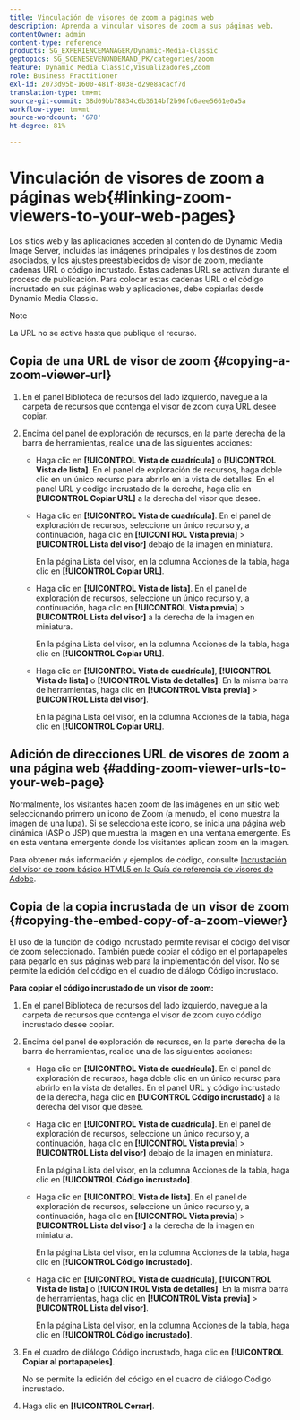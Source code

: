 ```yaml
---
title: Vinculación de visores de zoom a páginas web
description: Aprenda a vincular visores de zoom a sus páginas web.
contentOwner: admin
content-type: reference
products: SG_EXPERIENCEMANAGER/Dynamic-Media-Classic
geptopics: SG_SCENESEVENONDEMAND_PK/categories/zoom
feature: Dynamic Media Classic,Visualizadores,Zoom
role: Business Practitioner
exl-id: 2073d95b-1600-481f-8038-d29e8acacf7d
translation-type: tm+mt
source-git-commit: 38d09bb78834c6b3614bf2b96fd6aee5661e0a5a
workflow-type: tm+mt
source-wordcount: '678'
ht-degree: 81%

---
```


# Vinculación de visores de zoom a páginas web{#linking-zoom-viewers-to-your-web-pages}

Los sitios web y las aplicaciones acceden al contenido de Dynamic Media Image Server, incluidas las imágenes principales y los destinos de zoom asociados, y los ajustes preestablecidos de visor de zoom, mediante cadenas URL o código incrustado. Estas cadenas URL se activan durante el proceso de publicación. Para colocar estas cadenas URL o el código incrustado en sus páginas web y aplicaciones, debe copiarlas desde Dynamic Media Classic.

>[!NOTE]
>
>La URL no se activa hasta que publique el recurso.

## Copia de una URL de visor de zoom  {#copying-a-zoom-viewer-url}

1. En el panel Biblioteca de recursos del lado izquierdo, navegue a la carpeta de recursos que contenga el visor de zoom cuya URL desee copiar.
1. Encima del panel de exploración de recursos, en la parte derecha de la barra de herramientas, realice una de las siguientes acciones:

   * Haga clic en **[!UICONTROL Vista de cuadrícula]** o **[!UICONTROL Vista de lista]**. En el panel de exploración de recursos, haga doble clic en un único recurso para abrirlo en la vista de detalles. En el panel URL y código incrustado de la derecha, haga clic en **[!UICONTROL Copiar URL]** a la derecha del visor que desee.
   * Haga clic en **[!UICONTROL Vista de cuadrícula]**. En el panel de exploración de recursos, seleccione un único recurso y, a continuación, haga clic en **[!UICONTROL Vista previa]** > **[!UICONTROL Lista del visor]** debajo de la imagen en miniatura.

      En la página Lista del visor, en la columna Acciones de la tabla, haga clic en **[!UICONTROL Copiar URL]**.

   * Haga clic en **[!UICONTROL Vista de lista]**. En el panel de exploración de recursos, seleccione un único recurso y, a continuación, haga clic en **[!UICONTROL Vista previa]** > **[!UICONTROL Lista del visor]** a la derecha de la imagen en miniatura.

      En la página Lista del visor, en la columna Acciones de la tabla, haga clic en **[!UICONTROL Copiar URL]**.

   * Haga clic en **[!UICONTROL Vista de cuadrícula]**, **[!UICONTROL Vista de lista]** o **[!UICONTROL Vista de detalles]**. En la misma barra de herramientas, haga clic en **[!UICONTROL Vista previa]** > **[!UICONTROL Lista del visor]**.

      En la página Lista del visor, en la columna Acciones de la tabla, haga clic en **[!UICONTROL Copiar URL]**.

## Adición de direcciones URL de visores de zoom a una página web  {#adding-zoom-viewer-urls-to-your-web-page}

Normalmente, los visitantes hacen zoom de las imágenes en un sitio web seleccionando primero un icono de Zoom (a menudo, el icono muestra la imagen de una lupa). Si se selecciona este icono, se inicia una página web dinámica (ASP o JSP) que muestra la imagen en una ventana emergente. Es en esta ventana emergente donde los visitantes aplican zoom en la imagen.

Para obtener más información y ejemplos de código, consulte [Incrustación del visor de zoom básico HTML5 en la Guía de referencia de visores de Adobe](https://experienceleague.adobe.com/docs/dynamic-media-developer-resources/library/viewers-aem-assets-dmc/basic-zoom/c-html5-20-basic-zoom-viewer-about.html#section-e1c3106f5b3e445d9b95be337c2f94e2).

## Copia de la copia incrustada de un visor de zoom {#copying-the-embed-copy-of-a-zoom-viewer}

El uso de la función de código incrustado permite revisar el código del visor de zoom seleccionado. También puede copiar el código en el portapapeles para pegarlo en sus páginas web para la implementación del visor. No se permite la edición del código en el cuadro de diálogo Código incrustado.

**Para copiar el código incrustado de un visor de zoom:**

1. En el panel Biblioteca de recursos del lado izquierdo, navegue a la carpeta de recursos que contenga el visor de zoom cuyo código incrustado desee copiar.
1. Encima del panel de exploración de recursos, en la parte derecha de la barra de herramientas, realice una de las siguientes acciones:

   * Haga clic en **[!UICONTROL Vista de cuadrícula]**. En el panel de exploración de recursos, haga doble clic en un único recurso para abrirlo en la vista de detalles. En el panel URL y código incrustado de la derecha, haga clic en **[!UICONTROL Código incrustado]** a la derecha del visor que desee.
   * Haga clic en **[!UICONTROL Vista de cuadrícula]**. En el panel de exploración de recursos, seleccione un único recurso y, a continuación, haga clic en **[!UICONTROL Vista previa]** > **[!UICONTROL Lista del visor]** debajo de la imagen en miniatura.

      En la página Lista del visor, en la columna Acciones de la tabla, haga clic en **[!UICONTROL Código incrustado]**.

   * Haga clic en **[!UICONTROL Vista de lista]**. En el panel de exploración de recursos, seleccione un único recurso y, a continuación, haga clic en **[!UICONTROL Vista previa]** > **[!UICONTROL Lista del visor]** a la derecha de la imagen en miniatura.

      En la página Lista del visor, en la columna Acciones de la tabla, haga clic en **[!UICONTROL Código incrustado]**.

   * Haga clic en **[!UICONTROL Vista de cuadrícula]**, **[!UICONTROL Vista de lista]** o **[!UICONTROL Vista de detalles]**. En la misma barra de herramientas, haga clic en **[!UICONTROL Vista previa]** > **[!UICONTROL Lista del visor]**.

      En la página Lista del visor, en la columna Acciones de la tabla, haga clic en **[!UICONTROL Código incrustado]**.

1. En el cuadro de diálogo Código incrustado, haga clic en **[!UICONTROL Copiar al portapapeles]**.

   No se permite la edición del código en el cuadro de diálogo Código incrustado.

1. Haga clic en **[!UICONTROL Cerrar]**.
